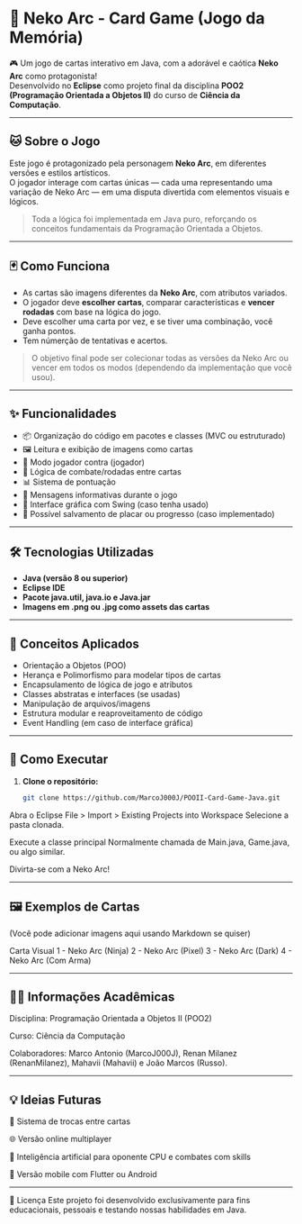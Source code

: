 # 🐾 Neko Arc - Card Game (Jogo da Memória)

🎮 Um jogo de cartas interativo em Java, com a adorável e caótica **Neko Arc** como protagonista!  
Desenvolvido no **Eclipse** como projeto final da disciplina **POO2 (Programação Orientada a Objetos II)** do curso de **Ciência da Computação**.

---

## 🐱 Sobre o Jogo

Este jogo é protagonizado pela personagem **Neko Arc**, em diferentes versões e estilos artísticos.  
O jogador interage com cartas únicas — cada uma representando uma variação de Neko Arc — em uma disputa divertida com elementos visuais e lógicos.

> Toda a lógica foi implementada em Java puro, reforçando os conceitos fundamentais da Programação Orientada a Objetos.

---

## 🃏 Como Funciona

- As cartas são imagens diferentes da **Neko Arc**, com atributos variados.
- O jogador deve **escolher cartas**, comparar características e **vencer rodadas** com base na lógica do jogo.
- Deve escolher uma carta por vez, e se tiver uma combinação, você ganha pontos.
- Tem númerção de tentativas e acertos.

> O objetivo final pode ser colecionar todas as versões da Neko Arc ou vencer em todos os modos (dependendo da implementação que você usou).

---

## ✨ Funcionalidades

- 📦 Organização do código em pacotes e classes (MVC ou estruturado)
- 🖼️ Leitura e exibição de imagens como cartas
- 👤 Modo jogador contra (jogador)
- 🧠 Lógica de combate/rodadas entre cartas
- 📊 Sistema de pontuação
- 💬 Mensagens informativas durante o jogo
- 🎨 Interface gráfica com Swing (caso tenha usado)
- 💾 Possível salvamento de placar ou progresso (caso implementado)

---

## 🛠️ Tecnologias Utilizadas

- **Java (versão 8 ou superior)**
- **Eclipse IDE**
- **Pacote java.util, java.io e Java.jar**
- **Imagens em .png ou .jpg como assets das cartas**

---

## 🧠 Conceitos Aplicados

- Orientação a Objetos (POO)
- Herança e Polimorfismo para modelar tipos de cartas
- Encapsulamento de lógica de jogo e atributos
- Classes abstratas e interfaces (se usadas)
- Manipulação de arquivos/imagens
- Estrutura modular e reaproveitamento de código
- Event Handling (em caso de interface gráfica)

---

## 📂 Como Executar

1. **Clone o repositório:**
   ```bash
   git clone https://github.com/MarcoJ000J/POOII-Card-Game-Java.git
Abra o Eclipse
File > Import > Existing Projects into Workspace
Selecione a pasta clonada.

Execute a classe principal
Normalmente chamada de Main.java, Game.java, ou algo similar.

Divirta-se com a Neko Arc!

---

## 🖼️ Exemplos de Cartas

(Você pode adicionar imagens aqui usando Markdown se quiser)

Carta	Visual
1 - Neko Arc (Ninja)
2 - Neko Arc (Pixel)
3 - Neko Arc (Dark)
4 - Neko Arc (Com Arma)

---

## 👨‍🎓 Informações Acadêmicas

Disciplina: Programação Orientada a Objetos II (POO2)

Curso: Ciência da Computação

Colaboradores: Marco Antonio (MarcoJ000J), Renan Milanez (RenanMilanez), Mahavii (Mahavii) e João Marcos (Russo).

---

## 💡 Ideias Futuras

🔄 Sistema de trocas entre cartas

🌐 Versão online multiplayer

🧠 Inteligência artificial para oponente CPU e combates com skills

📱 Versão mobile com Flutter ou Android

---

📜 Licença
Este projeto foi desenvolvido exclusivamente para fins educacionais, pessoais e testando nossas habilidades em Java.

